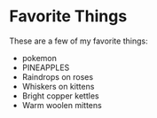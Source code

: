 # Favorite Things

These are a few of my favorite things:
- pokemon
- PINEAPPLES
- Raindrops on roses
- Whiskers on kittens
- Bright copper kettles
- Warm woolen mittens
